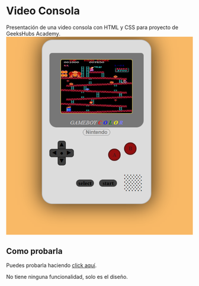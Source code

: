 # Video Consola

Presentación de una video consola con HTML y CSS para proyecto de GeeksHubs Academy.![Captura](https://raw.githubusercontent.com/nicolaslanusse/videoconsola/16468b37a465d169b5268b0f5f1158a8338f9e66/consola.png)

## Como probarla

Puedes probarla haciendo [click aquí](https://nicolaslanusse.github.io/videoconsola/).

No tiene ninguna funcionalidad, solo es el diseño.
